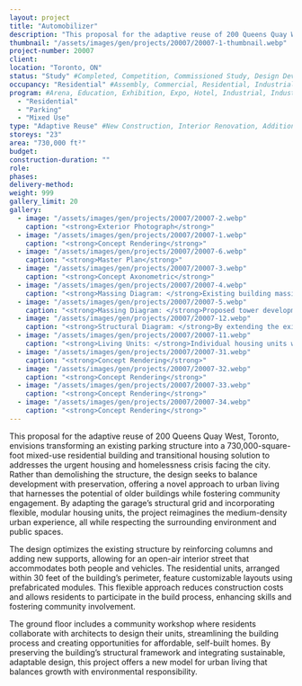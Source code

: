 ```yaml
---
layout: project 
title: "Automobilizer"
description: "This proposal for the adaptive reuse of 200 Queens Quay West, Toronto, envisions transforming an existing parking structure into a 730,000-square-foot mixed-use residential building and transitional housing solution to addresses the urgent housing and homelessness crisis facing the city. Rather than demolishing the structure, the design seeks to balance development with preservation, offering a novel approach to urban living that harnesses the potential of older buildings while fostering community engagement. By adapting the garage’s structural grid and incorporating flexible, modular housing units, the project reimagines the medium-density urban experience, all while respecting the surrounding environment and public spaces."
thumbnail: "/assets/images/gen/projects/20007/20007-1-thumbnail.webp"
project-number: 20007
client: 
location: "Toronto, ON"
status: "Study" #Completed, Competition, Commissioned Study, Design Development, Construction, Demolished, Study
occupancy: "Residential" #Assembly, Commercial, Residential, Industrial, Institutional   
program: #Arena, Education, Exhibition, Expo, Hotel, Industrial, Industry, Infrastructure, Landscape, Leisure, Library, Masterplan, Mixed Use, Museum/Gallery, Office, Parking, Pavillion, Publicspace, Religion, Research, Residential, Restaurant/Bar, Retail, Scenography, Services, Theatre
  - "Residential" 
  - "Parking"
  - "Mixed Use"
type: "Adaptive Reuse" #New Construction, Interior Renovation, Addition, Adaptive Reuse
storeys: "23"
area: "730,000 ft²"
budget: 
construction-duration: ""
role: 
phases: 
delivery-method: 
weight: 999
gallery_limit: 20
gallery:
  - image: "/assets/images/gen/projects/20007/20007-2.webp"
    caption: "<strong>Exterior Photograph</strong>"
  - image: "/assets/images/gen/projects/20007/20007-1.webp"
    caption: "<strong>Concept Rendering</strong>"
  - image: "/assets/images/gen/projects/20007/20007-6.webp"
    caption: "<strong>Master Plan</strong>"
  - image: "/assets/images/gen/projects/20007/20007-3.webp"
    caption: "<strong>Concept Axonometric</strong>"
  - image: "/assets/images/gen/projects/20007/20007-4.webp"
    caption: "<strong>Massing Diagram: </strong>Existing building massing."
  - image: "/assets/images/gen/projects/20007/20007-5.webp"
    caption: "<strong>Massing Diagram: </strong>Proposed tower development."  
  - image: "/assets/images/gen/projects/20007/20007-12.webp"
    caption: "<strong>Structural Diagram: </strong>By extending the existing building structure upward, the framework is set for the installation of individual housing units."  
  - image: "/assets/images/gen/projects/20007/20007-11.webp"
    caption: "<strong>Living Units: </strong>Individual housing units would be prefabricated off-site to allow for minimal construction internvention on this rather constricted site."
  - image: "/assets/images/gen/projects/20007/20007-31.webp"
    caption: "<strong>Concept Rendering</strong>"
  - image: "/assets/images/gen/projects/20007/20007-32.webp"
    caption: "<strong>Concept Rendering</strong>"
  - image: "/assets/images/gen/projects/20007/20007-33.webp"
    caption: "<strong>Concept Rendering</strong>"
  - image: "/assets/images/gen/projects/20007/20007-34.webp"
    caption: "<strong>Concept Rendering</strong>"
---
```

This proposal for the adaptive reuse of 200 Queens Quay West, Toronto, envisions transforming an existing parking structure into a 730,000-square-foot mixed-use residential building and transitional housing solution to addresses the urgent housing and homelessness crisis facing the city. Rather than demolishing the structure, the design seeks to balance development with preservation, offering a novel approach to urban living that harnesses the potential of older buildings while fostering community engagement. By adapting the garage’s structural grid and incorporating flexible, modular housing units, the project reimagines the medium-density urban experience, all while respecting the surrounding environment and public spaces.

The design optimizes the existing structure by reinforcing columns and adding new supports, allowing for an open-air interior street that accommodates both people and vehicles. The residential units, arranged within 30 feet of the building’s perimeter, feature customizable layouts using prefabricated modules. This flexible approach reduces construction costs and allows residents to participate in the build process, enhancing skills and fostering community involvement.

The ground floor includes a community workshop where residents collaborate with architects to design their units, streamlining the building process and creating opportunities for affordable, self-built homes. By preserving the building’s structural framework and integrating sustainable, adaptable design, this project offers a new model for urban living that balances growth with environmental responsibility.